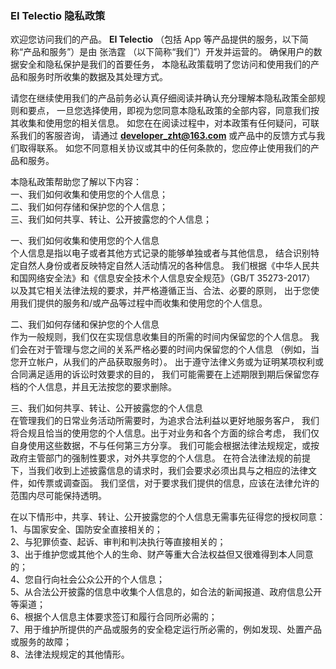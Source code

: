 ### EI Telectio 隐私政策

欢迎您访问我们的产品。 **EI Telectio** （包括 App 等产品提供的服务，以下简称“产品和服务”）是由 张浩霆 （以下简称“我们”）开发并运营的。 确保用户的数据安全和隐私保护是我们的首要任务， 本隐私政策载明了您访问和使用我们的产品和服务时所收集的数据及其处理方式。

请您在继续使用我们的产品前务必认真仔细阅读并确认充分理解本隐私政策全部规则和要点， 一旦您选择使用，即视为您同意本隐私政策的全部内容，同意我们按其收集和使用您的相关信息。 如您在在阅读过程中，对本政策有任何疑问，可联系我们的客服咨询， 请通过 **developer_zht@163.com** 或产品中的反馈方式与我们取得联系。 如您不同意相关协议或其中的任何条款的，您应停止使用我们的产品和服务。

本隐私政策帮助您了解以下内容：  
一、我们如何收集和使用您的个人信息；  
二、我们如何存储和保护您的个人信息；  
三、我们如何共享、转让、公开披露您的个人信息；

一、我们如何收集和使用您的个人信息  
个人信息是指以电子或者其他方式记录的能够单独或者与其他信息， 结合识别特定自然人身份或者反映特定自然人活动情况的各种信息。 我们根据《中华人民共和国网络安全法》和《信息安全技术个人信息安全规范》（GB/T 35273-2017） 以及其它相关法律法规的要求，并严格遵循正当、合法、必要的原则， 出于您使用我们提供的服务和/或产品等过程中而收集和使用您的个人信息。

二、我们如何存储和保护您的个人信息  
作为一般规则，我们仅在实现信息收集目的所需的时间内保留您的个人信息。 我们会在对于管理与您之间的关系严格必要的时间内保留您的个人信息 （例如，当您开立帐户，从我们的产品获取服务时）。 出于遵守法律义务或为证明某项权利或合同满足适用的诉讼时效要求的目的， 我们可能需要在上述期限到期后保留您存档的个人信息，并且无法按您的要求删除。

三、我们如何共享、转让、公开披露您的个人信息  
在管理我们的日常业务活动所需要时，为追求合法利益以更好地服务客户， 我们将合规且恰当的使用您的个人信息。出于对业务和各个方面的综合考虑， 我们仅自身使用这些数据，不与任何第三方分享。
我们可能会根据法律法规规定，或按政府主管部门的强制性要求，对外共享您的个人信息。 在符合法律法规的前提下，当我们收到上述披露信息的请求时，我们会要求必须出具与之相应的法律文件，如传票或调查函。 我们坚信，对于要求我们提供的信息，应该在法律允许的范围内尽可能保持透明。

在以下情形中，共享、转让、公开披露您的个人信息无需事先征得您的授权同意：  
1、与国家安全、国防安全直接相关的；  
2、与犯罪侦查、起诉、审判和判决执行等直接相关的；  
3、出于维护您或其他个人的生命、财产等重大合法权益但又很难得到本人同意的；  
4、您自行向社会公众公开的个人信息；  
5、从合法公开披露的信息中收集个人信息的，如合法的新闻报道、政府信息公开等渠道；  
6、根据个人信息主体要求签订和履行合同所必需的；  
7、用于维护所提供的产品或服务的安全稳定运行所必需的，例如发现、处置产品或服务的故障；  
8、法律法规规定的其他情形。
